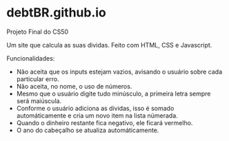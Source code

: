 # debtBR.github.io
Projeto Final do CS50

Um site que calcula as suas dividas. Feito com HTML, CSS e Javascript.

Funcionalidades:
- Não aceita que os inputs estejam vazios, avisando o usuário sobre cada particular erro.
- Não aceita, no nome, o uso de números.
- Mesmo que o usuário digite tudo minúsculo, a primeira letra sempre será maiúscula.
- Conforme o usuário adiciona as dividas, isso é somado automáticamente e cria um novo item na lista númerada.
- Quando o dinheiro restante fica negativo, ele ficará vermelho.
- O ano do cabeçalho se atualiza automáticamente.

